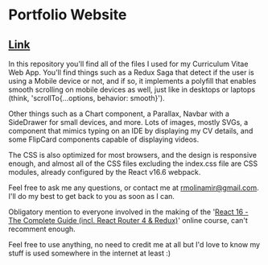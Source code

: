 # Portfolio Website

## [Link](https://robertmolinamir.firebaseapp.com/)

In this repository you'll find all of the files I used for my Curriculum Vitae Web App. You'll find things such as a Redux Saga that detect if the user is using a Mobile device or not, and if so, it implements a polyfill that enables smooth scrolling on mobile devices as well, just like in desktops or laptops (think, 'scrollTo{...options, behavior: smooth}').

Other things such as a Chart component, a Parallax, Navbar with a SideDrawer for small devices, and more. Lots of images, mostly SVGs, a component that mimics typing on an IDE by displaying my CV details, and some FlipCard components capable of displaying videos.

The CSS is also optimized for most browsers, and the design is responsive enough, and almost all of the CSS files excluding the index.css file are CSS modules, already configured by the React v16.6 webpack.

Feel free to ask me any questions, or contact me at [rmolinamir@gmail.com](hmailto:rmolinamir@gmail.com). I'll do my best to get back to you as soon as I can.

Obligatory mention to everyone involved in the making of the '[React 16 - The Complete Guide (incl. React Router 4 & Redux)](https://www.udemy.com/react-the-complete-guide-incl-redux)' online course, can't recomment enough.

Feel free to use anything, no need to credit me at all but I'd love to know my stuff is used somewhere in the internet at least :)
